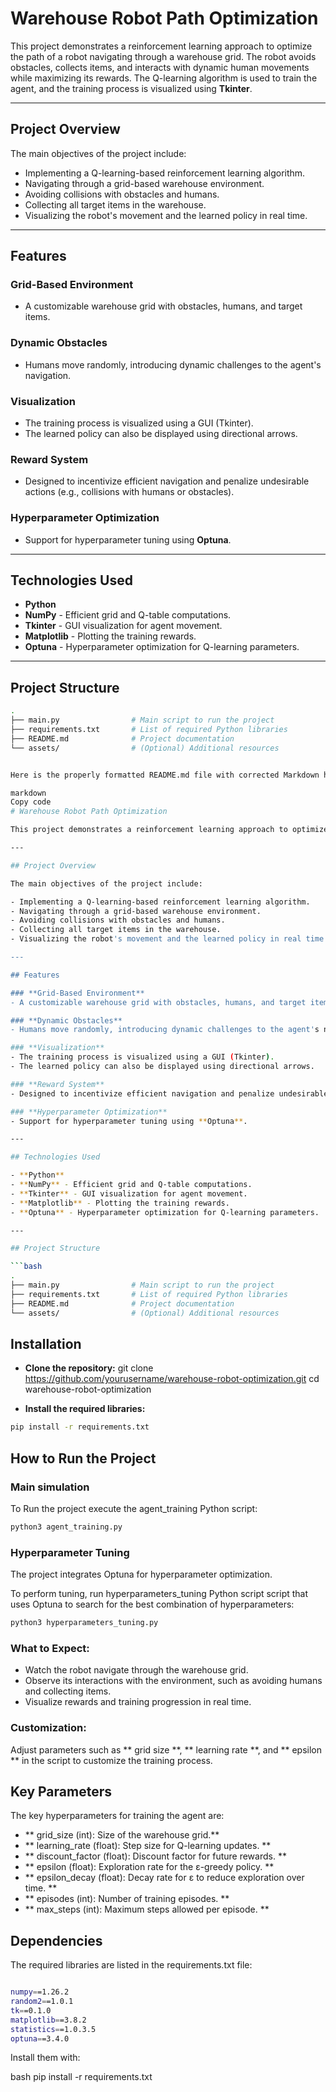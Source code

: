# Warehouse Robot Path Optimization

This project demonstrates a reinforcement learning approach to optimize the path of a robot navigating through a warehouse grid. The robot avoids obstacles, collects items, and interacts with dynamic human movements while maximizing its rewards. The Q-learning algorithm is used to train the agent, and the training process is visualized using **Tkinter**.

---

## Project Overview

The main objectives of the project include:

- Implementing a Q-learning-based reinforcement learning algorithm.  
- Navigating through a grid-based warehouse environment.  
- Avoiding collisions with obstacles and humans.  
- Collecting all target items in the warehouse.  
- Visualizing the robot's movement and the learned policy in real time.  

---

## Features

### **Grid-Based Environment**
- A customizable warehouse grid with obstacles, humans, and target items.

### **Dynamic Obstacles**
- Humans move randomly, introducing dynamic challenges to the agent's navigation.

### **Visualization**
- The training process is visualized using a GUI (Tkinter).  
- The learned policy can also be displayed using directional arrows.

### **Reward System**
- Designed to incentivize efficient navigation and penalize undesirable actions (e.g., collisions with humans or obstacles).

### **Hyperparameter Optimization**
- Support for hyperparameter tuning using **Optuna**.

---

## Technologies Used

- **Python**  
- **NumPy** - Efficient grid and Q-table computations.  
- **Tkinter** - GUI visualization for agent movement.  
- **Matplotlib** - Plotting the training rewards.  
- **Optuna** - Hyperparameter optimization for Q-learning parameters.  

---

## Project Structure

```bash
.
├── main.py                # Main script to run the project
├── requirements.txt       # List of required Python libraries
├── README.md              # Project documentation
└── assets/                # (Optional) Additional resources


Here is the properly formatted README.md file with corrected Markdown headers and spacing to ensure they render correctly when copied to a Markdown viewer or editor:

markdown
Copy code
# Warehouse Robot Path Optimization

This project demonstrates a reinforcement learning approach to optimize the path of a robot navigating through a warehouse grid. The robot avoids obstacles, collects items, and interacts with dynamic human movements while maximizing its rewards. The Q-learning algorithm is used to train the agent, and the training process is visualized using **Tkinter**.

---

## Project Overview

The main objectives of the project include:

- Implementing a Q-learning-based reinforcement learning algorithm.  
- Navigating through a grid-based warehouse environment.  
- Avoiding collisions with obstacles and humans.  
- Collecting all target items in the warehouse.  
- Visualizing the robot's movement and the learned policy in real time.  

---

## Features

### **Grid-Based Environment**
- A customizable warehouse grid with obstacles, humans, and target items.

### **Dynamic Obstacles**
- Humans move randomly, introducing dynamic challenges to the agent's navigation.

### **Visualization**
- The training process is visualized using a GUI (Tkinter).  
- The learned policy can also be displayed using directional arrows.

### **Reward System**
- Designed to incentivize efficient navigation and penalize undesirable actions (e.g., collisions with humans or obstacles).

### **Hyperparameter Optimization**
- Support for hyperparameter tuning using **Optuna**.

---

## Technologies Used

- **Python**  
- **NumPy** - Efficient grid and Q-table computations.  
- **Tkinter** - GUI visualization for agent movement.  
- **Matplotlib** - Plotting the training rewards.  
- **Optuna** - Hyperparameter optimization for Q-learning parameters.  

---

## Project Structure

```bash
.
├── main.py                # Main script to run the project
├── requirements.txt       # List of required Python libraries
├── README.md              # Project documentation
└── assets/                # (Optional) Additional resources
```
## Installation
- **Clone the repository:**
git clone https://github.com/yourusername/warehouse-robot-optimization.git
cd warehouse-robot-optimization

- **Install the required libraries:**
```bash
pip install -r requirements.txt
```
## How to Run the Project
### Main simulation

To Run the project execute the agent_training Python script:

```bash
python3 agent_training.py
```
### Hyperparameter Tuning
The project integrates Optuna for hyperparameter optimization.

To perform tuning, run hyperparameters_tuning Python script script that uses Optuna to search for the best combination of hyperparameters:
```bash
python3 hyperparameters_tuning.py
```
### What to Expect:
- Watch the robot navigate through the warehouse grid.
- Observe its interactions with the environment, such as avoiding humans and collecting items.
- Visualize rewards and training progression in real time.
### Customization:
Adjust parameters such as ** grid size **, ** learning rate **, and ** epsilon ** in the script to customize the training process.

## Key Parameters
The key hyperparameters for training the agent are:

- ** grid_size (int): Size of the warehouse grid.**
- ** learning_rate (float): Step size for Q-learning updates. **
- ** discount_factor (float): Discount factor for future rewards. **
- ** epsilon (float): Exploration rate for the ε-greedy policy. **
- ** epsilon_decay (float): Decay rate for ε to reduce exploration over time. **
- ** episodes (int): Number of training episodes. **
- ** max_steps (int): Maximum steps allowed per episode. **

## Dependencies
The required libraries are listed in the requirements.txt file:

```bash

numpy==1.26.2
random2==1.0.1
tk==0.1.0
matplotlib==3.8.2
statistics==1.0.3.5
optuna==3.4.0
```
Install them with:

bash
pip install -r requirements.txt



